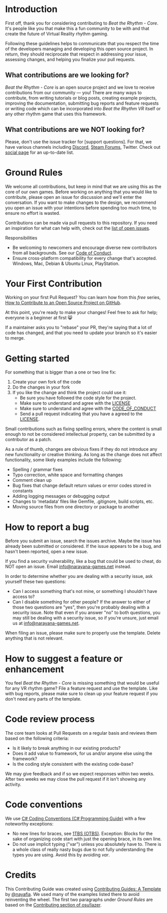 # Introduction

First off, thank you for considering contributing to *Beat the Rhythm - Core*. 
It's people like you that make this a fun community to be with and that create
the future of Virtual Reality rhythm gaming.

Following these guidelines helps to communicate that you respect the time of 
the developers managing and developing this open source project. In return, 
they should reciprocate that respect in addressing your issue, assessing changes, 
and helping you finalize your pull requests.

## What contributions are we looking for?

*Beat the Rhythm - Core* is an open source project and we love to receive 
contributions from our community — you! There are many ways to contribute, from 
writing tutorials or blog posts, creating example projects, improving the documentation, 
submitting bug reports and feature requests or writing code which can be incorporated 
into *Beat the Rhythm VR* itself or any other rhythm game that uses this framework.

## What contributions are we NOT looking for?

Please, don't use the issue tracker for [support questions]. For that, we have various channels
including [Discord](https://discord.gg/8w2z4Wn), 
[Steam Forums](https://steamcommunity.com/app/781200/discussions/), Twitter. Check out 
[social page](https://beat-the-rhythm-vr.com/Home/Social) for an up-to-date list.

# Ground Rules

We welcome all contributions, but keep in mind that we are using this as the core of our own games. 
Before working on anything that you would like to contribute, please open an issue for discussion 
and we'll enter the conversation. If you want to make changes to the design, we recommend you open 
an issue with your intentions before spending too much time, to ensure no effort is wasted.

Contributions can be made via pull requests to this repository. If you need an inspiration for what 
can help with, check out the [list of open issues](https://github.com/narayana-games/Beat-the-Rhythm.Core/issues).

Responsibilities
* Be welcoming to newcomers and encourage diverse new contributors from all backgrounds. See our [Code of Conduct](https://github.com/narayana-games/Beat-the-Rhythm.Core/blob/master/CODE_OF_CONDUCT.md).
* Ensure cross-platform compatibility for every change that's accepted. Windows, Mac, Debian & Ubuntu Linux, PlayStation.

# Your First Contribution

Working on your first Pull Request? You can learn how from this *free* series, 
[How to Contribute to an Open Source Project on GitHub](https://egghead.io/series/how-to-contribute-to-an-open-source-project-on-github).

At this point, you're ready to make your changes! Feel free to ask for help; everyone 
is a beginner at first :smile_cat:

If a maintainer asks you to "rebase" your PR, they're saying that a lot of code has changed, 
and that you need to update your branch so it's easier to merge.

# Getting started

For something that is bigger than a one or two line fix:

1. Create your own fork of the code
2. Do the changes in your fork
3. If you like the change and think the project could use it:
    * Be sure you have followed the code style for the project.
    * Make sure to understand and agree with the [LICENSE](https://github.com/narayana-games/Beat-the-Rhythm.Core/blob/master/LICENSE)
    * Make sure to understand and agree with the [CODE_OF_CONDUCT](https://github.com/narayana-games/Beat-the-Rhythm.Core/blob/master/CODE_OF_CONDUCT.md)
    * Send a pull request indicating that you have a agreed to the [LICENSE](https://github.com/narayana-games/Beat-the-Rhythm.Core/blob/master/LICENSE).

Small contributions such as fixing spelling errors, where the content is small enough 
to not be considered intellectual property, can be submitted by a contributor as a patch.

As a rule of thumb, changes are obvious fixes if they do not introduce any new functionality 
or creative thinking. As long as the change does not affect functionality, some likely examples include the following:
* Spelling / grammar fixes
* Typo correction, white space and formatting changes
* Comment clean up
* Bug fixes that change default return values or error codes stored in constants
* Adding logging messages or debugging output
* Changes to ‘metadata’ files like Gemfile, .gitignore, build scripts, etc.
* Moving source files from one directory or package to another

# How to report a bug

Before you submit an issue, search the issues archive. Maybe the issue has already 
been submitted or considered. If the issue appears to be a bug, and hasn't been 
reported, open a new issue.

If you find a security vulnerability, like a bug that could be used to cheat, 
do NOT open an issue. Email info@narayana-games.net instead.

In order to determine whether you are dealing with a security issue, ask yourself these two questions:
* Can I access something that's not mine, or something I shouldn't have access to?
* Can I disable something for other people?
If the answer to either of those two questions are "yes", then you're probably dealing with a security issue.
Note that even if you answer "no" to both questions, you may still be dealing with a security issue, 
so if you're unsure, just email us at info@narayana-games.net.

When filing an issue, please make sure to properly use the template. 
Delete anything that is not relevant.

# How to suggest a feature or enhancement

You feel *Beat the Rhythm - Core* is missing something that would be useful for any 
VR rhythm game? File a feature request and use the template. Like with bug reports,
please make sure to clean up your feature request if you don't need any parts of
the template.

# Code review process

The core team looks at Pull Requests on a regular basis and reviews them based on the
following criteria:
* Is it likely to break anything in our existing products?
* Does it add value to framework, for us and/or anyone else using the framework?
* Is the coding style consistent with the existing code-base?

We may give feedback and if so we expect responses within two weeks. 
After two weeks we may close the pull request if it isn't showing any activity.

# Code conventions

We use 
[C# Coding Conventions (C# Programming Guide)](https://docs.microsoft.com/en-us/dotnet/csharp/programming-guide/inside-a-program/coding-conventions)
with a few noteworthy exceptions:
* No new lines for braces, see [1TBS (OTBS)](https://en.wikipedia.org/wiki/Indentation_style#Variant:_1TBS_(OTBS)). Exception: Blocks for the sake of organizing code start with just the opening brace, in its own line.
* Do not use implicit typing ("var") unless you absolutely have to. There is a whole class of really nasty bugs due to not fully understanding the types you are using. Avoid this by avoiding *var*.

# Credits

This Contributing Guide was created using 
[Contributing Guides: A Template](https://github.com/nayafia/contributing-template) 
by [@nayafia](https://twitter.com/nayafia). We used many of the examples listed there
to avoid reinventing the wheel. The first two paragraphs under *Ground Rules* are 
based on the [Contributing section of osu!lazer](https://github.com/ppy/osu/blob/master/README.md#contributing).

